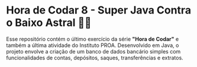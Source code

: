 # Hora de Codar 8 - Super Java Contra o Baixo Astral 🦸💥

Esse repositório contém o último exercício da série **"Hora de Codar"** e também a última atividade do Instituto PROA. Desenvolvido em Java, o projeto envolve a criação de um banco de dados bancário simples com funcionalidades de contas, depósitos, saques, transferências e extratos.

